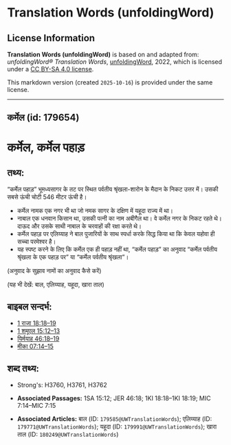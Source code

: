 # Translation Words (unfoldingWord)

## License Information

**Translation Words (unfoldingWord)** is based on and adapted from: _unfoldingWord® Translation Words_, [unfoldingWord](https://unfoldingword.org/utw), 2022, which is licensed under a [CC BY-SA 4.0 license](https://creativecommons.org/licenses/by-sa/4.0/legalcode.en).

This markdown version (created `2025-10-16`) is provided under the same license.



--------------------------------

## कर्मेल (id: 179654)

कर्मेल, कर्मेल पहाड़
===================

तथ्य:
-----

“कर्मेल पहाड़” भूमध्यसागर के तट पर स्थित पर्वतीय श्रृंखला\-शारोन के मैदान के निकट उत्तर में। उसकी सबसे ऊंची चोटी 546 मीटर ऊंची है।

* कर्मेल नामक एक नगर भी था जो नमक सागर के दक्षिण में यहूदा राज्य में था।
* नाबाल एक धनवान किसान था, उसकी पत्नी का नाम अबीगैल था। वे कर्मेल नगर के निकट रहते थे। दाऊद और उसके साथी नाबाल के चरवाहों की रक्षा करते थे।
* कर्मेल पहाड़ पर एलिय्याह ने बाल पुजारियों के साथ स्पर्धा करके सिद्ध किया था कि केवल यहोवा ही सच्चा परमेश्वर है।
* यह स्पष्ट करने के लिए कि कर्मेल एक ही पहाड़ नहीं था, “कर्मेल पहाड़” का अनुवाद “कर्मेल पर्वतीय श्रृंखला के एक पहाड़ पर” या “कर्मेल पर्वतीय श्रृंखला”।

(अनुवाद के सुझाव नामों का अनुवाद कैसे करें)

(यह भी देखें: बाल, एलिय्याह, यहूदा, खारा ताल)

बाइबल सन्दर्भ:
--------------

* [1 राजा 18:18–19](https://ref.ly/1Kgs0:0)
* [1 शमूएल 15:12–13](https://ref.ly/1Sam0:0)
* [यिर्मयाह 46:18–19](https://ref.ly/Jer46:18-Jer46:19)
* [मीका 07:14–15](https://ref.ly/Mic7:14-Mic7:15)

शब्द तथ्य:
----------

* Strong's: H3760, H3761, H3762

* **Associated Passages:** 1SA 15:12; JER 46:18; 1KI 18:18–1KI 18:19; MIC 7:14–MIC 7:15
* **Associated Articles:** बाल (ID: `179585@UWTranslationWords`); एलिय्याह (ID: `179771@UWTranslationWords`); यहूदा (ID: `179991@UWTranslationWords`); खारा ताल (ID: `180249@UWTranslationWords`)

